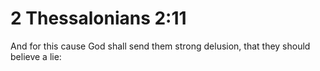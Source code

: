 # 2 Thessalonians 2:11

And for this cause God shall send them strong delusion, that they should believe a lie: